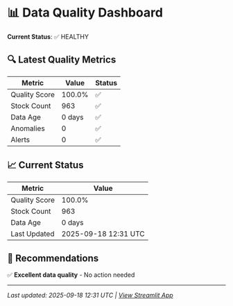 # 📊 Data Quality Dashboard

**Current Status**: ✅ HEALTHY

## 🔍 Latest Quality Metrics

| Metric | Value | Status |
|--------|-------|--------|
| Quality Score | 100.0% | ✅ |
| Stock Count | 963 | ✅ |
| Data Age | 0 days | ✅ |
| Anomalies | 0 | ✅ |
| Alerts | 0 | ✅ |


## 📈 Current Status

| Metric | Value |
|--------|-------|
| Quality Score | 100.0% |
| Stock Count | 963 |
| Data Age | 0 days |
| Last Updated | 2025-09-18 12:31 UTC |

## 🎯 Recommendations

✅ **Excellent data quality** - No action needed


---
*Last updated: 2025-09-18 12:31 UTC | [View Streamlit App](https://modernmagicformula.streamlit.app)*
